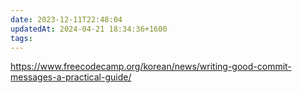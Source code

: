 ```yaml
---
date: 2023-12-11T22:48:04
updatedAt: 2024-04-21 18:34:36+1600
tags: 
---
```

https://www.freecodecamp.org/korean/news/writing-good-commit-messages-a-practical-guide/